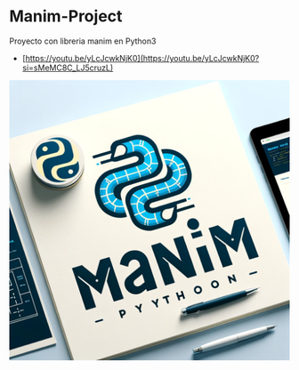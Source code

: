 # Manim-Project
Proyecto con libreria manim en Python3
- [https://youtu.be/yLcJcwkNjK0](https://youtu.be/yLcJcwkNjK0?si=sMeMC8C_LJ5cruzL)

<p align="center">
<img src="https://github.com/MikeRega7/Manim-Project/blob/main/icon.png">
</p>
